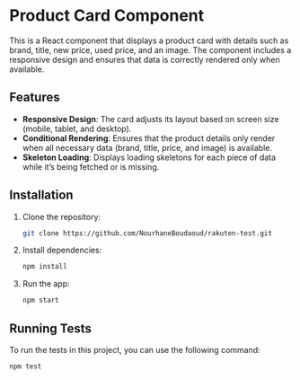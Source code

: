 # Product Card Component

This is a React component that displays a product card with details such as brand, title, new price, used price, and an image. The component includes a responsive design and ensures that data is correctly rendered only when available.

## Features
- **Responsive Design**: The card adjusts its layout based on screen size (mobile, tablet, and desktop).
- **Conditional Rendering**: Ensures that the product details only render when all necessary data (brand, title, price, and image) is available.
- **Skeleton Loading**: Displays loading skeletons for each piece of data while it’s being fetched or is missing.

## Installation

1. Clone the repository:
   ```bash
   git clone https://github.com/NourhaneBoudaoud/rakuten-test.git
   ```

2. Install dependencies:
   ```bash
   npm install
   ```

3. Run the app:
   ```bash
   npm start
   ```

## Running Tests

To run the tests in this project, you can use the following command:

```bash
npm test
